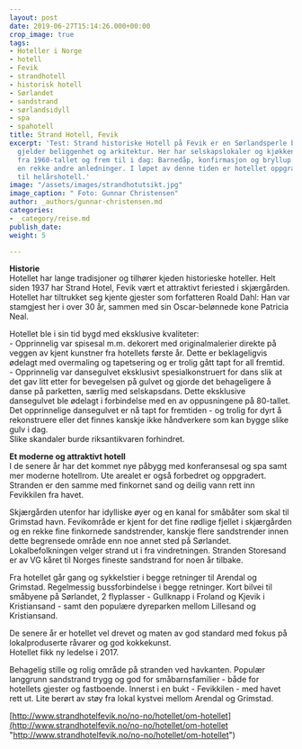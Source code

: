 ```yaml
---
layout: post
date: 2019-06-27T15:14:26.000+00:00
crop_image: true
tags:
- Hoteller i Norge
- hotell
- Fevik
- strandhotell
- historisk hotell
- Sørlandet
- sandstrand
- sørlandsidyll
- spa
- spahotell
title: Strand Hotell, Fevik
excerpt: 'Test: Strand historiske Hotell på Fevik er en Sørlandsperle både når det
  gjelder beliggenhet og arkitektur. Her har selskapslokaler og kjøkkenet vært testet
  fra 1960-tallet og frem til i dag: Barnedåp, konfirmasjon og bryllup i tillegg til
  en rekke andre anledninger. I løpet av denne tiden er hotellet oppgradert fra sommerhotell
  til helårshotell.'
image: "/assets/images/strandhotutsikt.jpg"
image_caption: " Foto: Gunnar Christensen"
author: _authors/gunnar-christensen.md
categories:
- _category/reise.md
publish_date: 
weight: 5

---
```

**Historie**  
Hotellet har lange tradisjoner og tilhører kjeden historieske hoteller. Helt siden 1937 har Strand Hotel, Fevik vært et attraktivt feriested i skjærgården. Hotellet har tiltrukket seg kjente gjester som forfatteren Roald Dahl: Han var stamgjest her i over 30 år, sammen med sin Oscar-belønnede kone Patricia Neal.

Hotellet ble i sin tid bygd med eksklusive kvaliteter:   
\- Opprinnelig var spisesal m.m. dekorert med originalmalerier direkte på veggen av kjent kunstner fra hotellets første år. Dette er beklageligvis ødelagt med overmaling og tapetsering og er trolig gått tapt for all fremtid.   
\- Opprinnelig var dansegulvet eksklusivt spesialkonstruert for dans slik at det gav litt etter for bevegelsen på gulvet og gjorde det behageligere å danse på parketten, særlig med selskapsdans. Dette eksklusive dansegulvet ble ødelagt i forbindelse med en av oppusningene på 80-tallet. Det opprinnelige dansegulvet er nå tapt for fremtiden - og trolig for dyrt å rekonstruere eller det finnes kanskje ikke håndverkere som kan bygge slike gulv i dag.   
Slike skandaler burde riksantikvaren forhindret.

**Et moderne og attraktivt hotell**  
I de senere år har det kommet nye påbygg med konferansesal og spa samt mer moderne hotellrom. Ute arealet er også forbedret og oppgradert. Stranden er den samme med finkornet sand og deilig vann rett inn Fevikkilen fra havet.

Skjærgården utenfor har idylliske øyer og en kanal for småbåter som skal til Grimstad havn. Fevikområde er kjent for det fine rødlige fjellet i skjærgården og en rekke fine finkornede sandstrender, kanskje flere sandstrender innen dette begrensede område enn noe annet sted på Sørlandet. Lokalbefolkningen velger strand ut i fra vindretningen. Stranden Storesand er av VG kåret til Norges fineste sandstrand for noen år tilbake.  
  
Fra hotellet går gang og sykkelstier i begge retninger til Arendal og Grimstad. Regelmessig bussforbindelse i begge retninger. Kort bilvei til småbyene på Sørlandet, 2 flyplasser - Gullknapp i Froland og Kjevik i Kristiansand - samt den populære dyreparken mellom Lillesand og Kristiansand.

De senere år er hotellet vel drevet og maten av god standard med fokus på lokalproduserte råvarer og god kokkekunst.   
Hotellet fikk ny ledelse i 2017.

Behagelig stille og rolig område på stranden ved havkanten. Populær langgrunn sandstrand trygg og god for småbarnsfamilier - både for hotellets gjester og fastboende. Innerst i en bukt - Fevikkilen - med havet rett ut. Lite berørt av støy fra lokal kystvei mellom Arendal og Grimstad.

[http://www.strandhotelfevik.no/no-no/hotellet/om-hotellet](http://www.strandhotelfevik.no/no-no/hotellet/om-hotellet "http://www.strandhotelfevik.no/no-no/hotellet/om-hotellet")